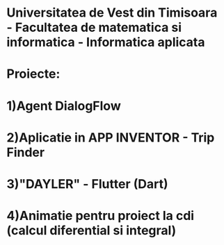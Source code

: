 # Universitatea de Vest din Timisoara - Facultatea de matematica si informatica - Informatica aplicata

# Proiecte: 
# 1)Agent DialogFlow
# 2)Aplicatie in APP INVENTOR - Trip Finder
# 3)"DAYLER" - Flutter (Dart)
# 4)Animatie pentru proiect la cdi (calcul diferential si integral)
